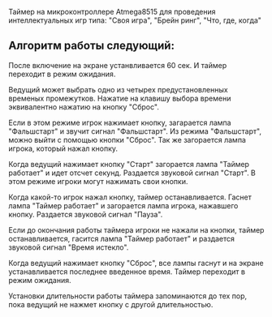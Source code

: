 Таймер на микроконтроллере Atmega8515 для проведения интеллектуальных игр типа: "Своя игра", "Брейн ринг", "Что, где, когда"

## Алгоритм работы следующий: ##

После включение на экране устанвливается 60 сек.
И таймер переходит в режим ожидания.

Ведущий может выбрать одно из четырех предустановленных временых промежутков. Нажатие на клавишу выбора времени
эквивалентно нажатию на кнопку "Сброс".

Если в этом режиме игрок нажимает кнопку, загарается лампа "Фальшстарт" и звучит сигнал "Фальшстарт".
Из режима "Фальшстарт", можно выйти с помощью кнопки "Сброс". Так же загорается лампа игрока, который нажал кнопку.

Когда ведущий нажимает кнопку "Старт" загорается лампа "Таймер работает" и идет отсчет секунд.
Раздается звуковой сигнал "Старт". В этом режиме игроки могут нажимать свои кнопки.

Когда какой-то игрок нажал кнопку, таймер останавливается. Гаснет лампа "Таймер работает" и загорается лампа
игрока, нажавшего кнопку. Раздается звуковой сигнал "Пауза".

Если до окончания работы таймера игроки не нажали на кнопки, таймер останавливается, гасится лампа "Таймер работает" и
раздается звуковой сигнал "Время истекло".

Когда ведущий нажимает кнопку "Сброс", все лампы гаснут и на экране устанавливается последнее введенное время.
Таймер переходит в режим ожидания.

Установки длительности работы таймера запоминаются до тех пор, пока ведущий не нажмет кнопку с другой длительностью.